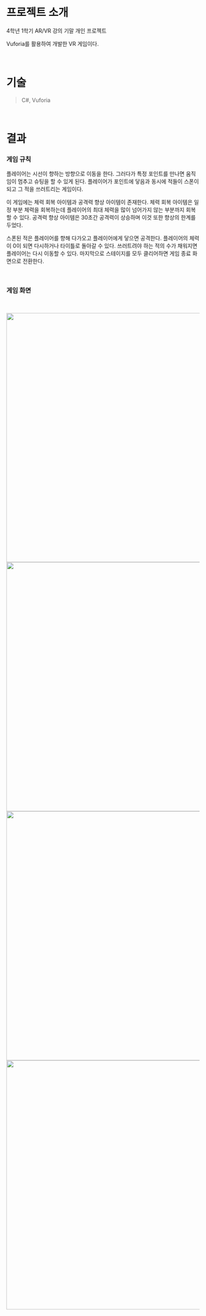 # 프로젝트 소개

4학년 1학기 AR/VR 강의 기말 개인 프로젝트

Vuforia를 활용하여 개발한 VR 게임이다.

</br>

# 기술

> C#, Vuforia

</br>

# 결과

### 게임 규칙

플레이어는 시선이 향하는 방향으로 이동을 한다. 그러다가 특정 포인트를 만나면 움직임이 멈추고 슈팅을 할 수 있게 된다.
플레이어가 포인트에 닿음과 동시에 적들이 스폰이 되고 그 적을 쓰러트리는 게임이다.

이 게임에는 체력 회복 아이템과 공격력 향상 아이템이 존재한다.
체력 회복 아이템은 일정 부분 체력을 회복하는데 플레이어의 최대 체력을 많이 넘어가지 않는 부분까지 회복할 수 있다.
공격력 향상 아이템은 30초간 공격력이 상승하며 이것 또한 향상의 한계를 두었다.

스폰된 적은 플레이어를 향해 다가오고 플레이어에게 닿으면 공격한다. 플레이어의 체력이 0이 되면 다시하거나 타이틀로 돌아갈 수 있다. 
쓰러트려야 하는 적의 수가 채워지면 플레이어는 다시 이동할 수 있다. 마지막으로 스테이지를 모두 클리어하면 게임 종료 화면으로 전환한다.


</br>

### 게임 화면

</br>

<p align="center">
 <img src="https://user-images.githubusercontent.com/84331957/176429380-d7900e81-0480-4cc3-b345-edcc0f925a3c.png" width="650"/>
 <img src="https://user-images.githubusercontent.com/84331957/176429397-8502ed9e-471e-4604-97fb-078b559b1c58.png" width="650"/>
 <img src="https://user-images.githubusercontent.com/84331957/176429441-dc4d51e8-df3c-4814-ba98-e5e7c510acaf.png" width="650"/>
 <img src="https://user-images.githubusercontent.com/84331957/176429490-f2c2d4c0-4fa7-4145-a918-59bbc423f034.png", width="650"/>
</p>

